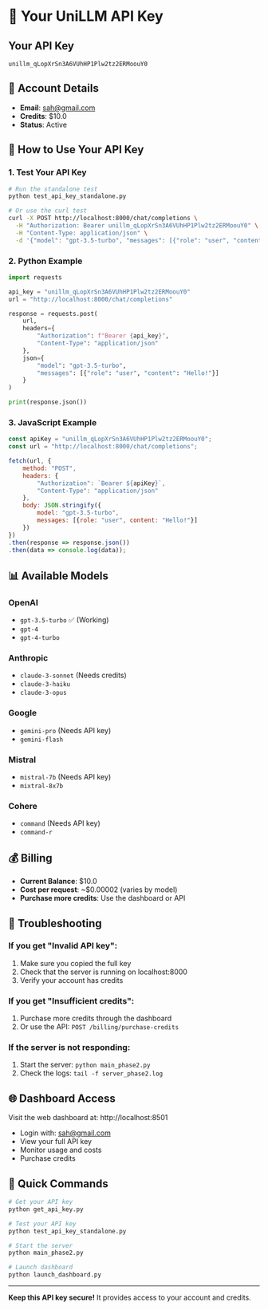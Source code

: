 # 🔑 Your UniLLM API Key

## Your API Key
```
unillm_qLopXrSn3A6VUhHP1Plw2tz2ERMoouY0
```

## 📧 Account Details
- **Email**: sah@gmail.com
- **Credits**: $10.0
- **Status**: Active

## 🚀 How to Use Your API Key

### 1. Test Your API Key
```bash
# Run the standalone test
python test_api_key_standalone.py

# Or use the curl test
curl -X POST http://localhost:8000/chat/completions \
  -H "Authorization: Bearer unillm_qLopXrSn3A6VUhHP1Plw2tz2ERMoouY0" \
  -H "Content-Type: application/json" \
  -d '{"model": "gpt-3.5-turbo", "messages": [{"role": "user", "content": "Hello!"}]}'
```

### 2. Python Example
```python
import requests

api_key = "unillm_qLopXrSn3A6VUhHP1Plw2tz2ERMoouY0"
url = "http://localhost:8000/chat/completions"

response = requests.post(
    url,
    headers={
        "Authorization": f"Bearer {api_key}",
        "Content-Type": "application/json"
    },
    json={
        "model": "gpt-3.5-turbo",
        "messages": [{"role": "user", "content": "Hello!"}]
    }
)

print(response.json())
```

### 3. JavaScript Example
```javascript
const apiKey = "unillm_qLopXrSn3A6VUhHP1Plw2tz2ERMoouY0";
const url = "http://localhost:8000/chat/completions";

fetch(url, {
    method: "POST",
    headers: {
        "Authorization": `Bearer ${apiKey}`,
        "Content-Type": "application/json"
    },
    body: JSON.stringify({
        model: "gpt-3.5-turbo",
        messages: [{role: "user", content: "Hello!"}]
    })
})
.then(response => response.json())
.then(data => console.log(data));
```

## 📊 Available Models

### OpenAI
- `gpt-3.5-turbo` ✅ (Working)
- `gpt-4`
- `gpt-4-turbo`

### Anthropic
- `claude-3-sonnet` (Needs credits)
- `claude-3-haiku`
- `claude-3-opus`

### Google
- `gemini-pro` (Needs API key)
- `gemini-flash`

### Mistral
- `mistral-7b` (Needs API key)
- `mixtral-8x7b`

### Cohere
- `command` (Needs API key)
- `command-r`

## 💰 Billing

- **Current Balance**: $10.0
- **Cost per request**: ~$0.00002 (varies by model)
- **Purchase more credits**: Use the dashboard or API

## 🔧 Troubleshooting

### If you get "Invalid API key":
1. Make sure you copied the full key
2. Check that the server is running on localhost:8000
3. Verify your account has credits

### If you get "Insufficient credits":
1. Purchase more credits through the dashboard
2. Or use the API: `POST /billing/purchase-credits`

### If the server is not responding:
1. Start the server: `python main_phase2.py`
2. Check the logs: `tail -f server_phase2.log`

## 🌐 Dashboard Access

Visit the web dashboard at: http://localhost:8501
- Login with: sah@gmail.com
- View your full API key
- Monitor usage and costs
- Purchase credits

## 📝 Quick Commands

```bash
# Get your API key
python get_api_key.py

# Test your API key
python test_api_key_standalone.py

# Start the server
python main_phase2.py

# Launch dashboard
python launch_dashboard.py
```

---
**Keep this API key secure!** It provides access to your account and credits. 